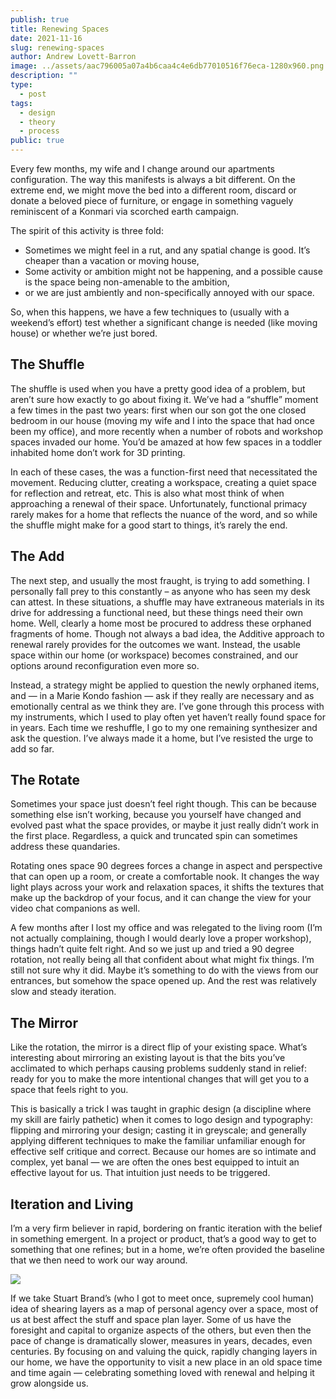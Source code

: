 ```yaml
---
publish: true
title: Renewing Spaces
date: 2021-11-16
slug: renewing-spaces
author: Andrew Lovett-Barron
image: ../assets/aac796005a07a4b6caa4c4e6db77010516f76eca-1280x960.png
description: ""
type:
  - post
tags:
  - design
  - theory
  - process
public: true
---
```


Every few months, my wife and I change around our apartments configuration. The way this manifests is always a bit different. On the extreme end, we might move the bed into a different room, discard or donate a beloved piece of furniture, or engage in something vaguely reminiscent of a Konmari via scorched earth campaign.

The spirit of this activity is three fold:

- Sometimes we might feel in a rut, and any spatial change is good. It’s cheaper than a vacation or moving house,
- Some activity or ambition might not be happening, and a possible cause is the space being non-amenable to the ambition,
- or we are just ambiently and non-specifically annoyed with our space.

So, when this happens, we have a few techniques to (usually with a weekend’s effort) test whether a significant change is needed (like moving house) or whether we’re just bored.

## **The Shuffle**

The shuffle is used when you have a pretty good idea of a problem, but aren’t sure how exactly to go about fixing it. We’ve had a “shuffle” moment a few times in the past two years: first when our son got the one closed bedroom in our house (moving my wife and I into the space that had once been my office), and more recently when a number of robots and workshop spaces invaded our home. You’d be amazed at how few spaces in a toddler inhabited home don’t work for 3D printing.

In each of these cases, the was a function-first need that necessitated the movement. Reducing clutter, creating a workspace, creating a quiet space for reflection and retreat, etc. This is also what most think of when approaching a renewal of their space. Unfortunately, functional primacy rarely makes for a home that reflects the nuance of the word, and so while the shuffle might make for a good start to things, it’s rarely the end.

## **The Add**

The next step, and usually the most fraught, is trying to add something. I personally fall prey to this constantly – as anyone who has seen my desk can attest. In these situations, a shuffle may have extraneous materials in its drive for addressing a functional need, but these things need their own home. Well, clearly a home most be procured to address these orphaned fragments of home. Though not always a bad idea, the Additive approach to renewal rarely provides for the outcomes we want. Instead, the usable space within our home (or workspace) becomes constrained, and our options around reconfiguration even more so.

Instead, a strategy might be applied to question the newly orphaned items, and — in a Marie Kondo fashion — ask if they really are necessary and as emotionally central as we think they are. I’ve gone through this process with my instruments, which I used to play often yet haven’t really found space for in years. Each time we reshuffle, I go to my one remaining synthesizer and ask the question. I’ve always made it a home, but I’ve resisted the urge to add so far.

## **The Rotate**

Sometimes your space just doesn’t feel right though. This can be because something else isn’t working, because you yourself have changed and evolved past what the space provides, or maybe it just really didn’t work in the first place. Regardless, a quick and truncated spin can sometimes address these quandaries.

Rotating ones space 90 degrees forces a change in aspect and perspective that can open up a room, or create a comfortable nook. It changes the way light plays across your work and relaxation spaces, it shifts the textures that make up the backdrop of your focus, and it can change the view for your video chat companions as well.

A few months after I lost my office and was relegated to the living room (I’m not actually complaining, though I would dearly love a proper workshop), things hadn’t quite felt right. And so we just up and tried a 90 degree rotation, not really being all that confident about what might fix things. I’m still not sure why it did. Maybe it’s something to do with the views from our entrances, but somehow the space opened up. And the rest was relatively slow and steady iteration.

## **The Mirror**

Like the rotation, the mirror is a direct flip of your existing space. What’s interesting about mirroring an existing layout is that the bits you’ve acclimated to which perhaps causing problems suddenly stand in relief: ready for you to make the more intentional changes that will get you to a space that feels right to you.

This is basically a trick I was taught in graphic design (a discipline where my skill are fairly pathetic) when it comes to logo design and typography: flipping and mirroring your design; casting it in greyscale; and generally applying different techniques to make the familiar unfamiliar enough for effective self critique and correct. Because our homes are so intimate and complex, yet banal — we are often the ones best equipped to intuit an effective layout for us. That intuition just needs to be triggered.

## **Iteration and Living**

I’m a very firm believer in rapid, bordering on frantic iteration with the belief in something emergent. In a project or product, that’s a good way to get to something that one refines; but in a home, we’re often provided the baseline that we then need to work our way around.

![](../assets/4e97abc2c8342ee0f7b63320e6cb92b4dd12ef10-739x546.png)

If we take Stuart Brand’s (who I got to meet once, supremely cool human) idea of shearing layers as a map of personal agency over a space, most of us at best affect the stuff and space plan layer. Some of us have the foresight and capital to organize aspects of the others, but even then the pace of change is dramatically slower, measures in years, decades, even centuries. By focusing on and valuing the quick, rapidly changing layers in our home, we have the opportunity to visit a new place in an old space time and time again — celebrating something loved with renewal and helping it grow alongside us.

